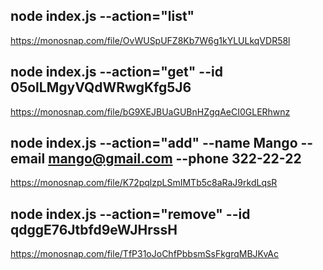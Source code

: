 ## node index.js --action="list"

https://monosnap.com/file/OvWUSpUFZ8Kb7W6g1kYLULkqVDR58l

## node index.js --action="get" --id 05olLMgyVQdWRwgKfg5J6

https://monosnap.com/file/bG9XEJBUaGUBnHZgqAeCI0GLERhwnz

## node index.js --action="add" --name Mango --email mango@gmail.com --phone 322-22-22

https://monosnap.com/file/K72pqlzpLSmIMTb5c8aRaJ9rkdLqsR

## node index.js --action="remove" --id qdggE76Jtbfd9eWJHrssH

https://monosnap.com/file/TfP31oJoChfPbbsmSsFkgrqMBJKvAc

